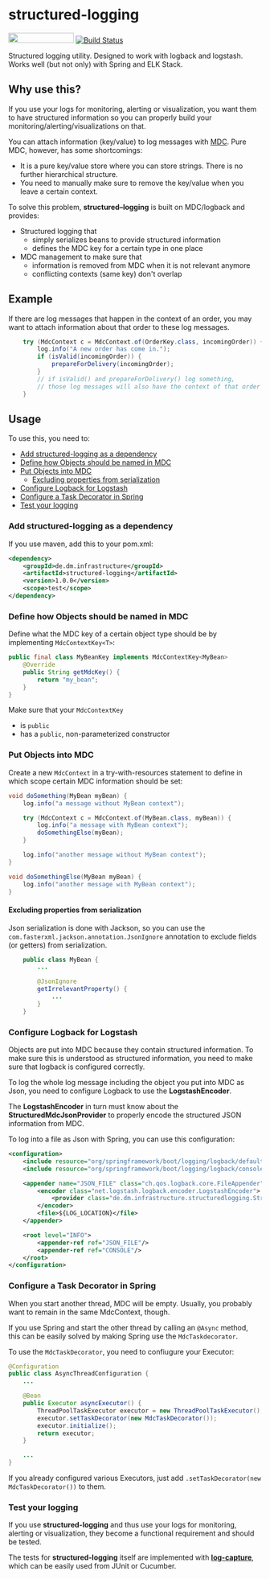 # structured-logging

[<img src="https://opensourcelogos.aws.dmtech.cloud/dmTECH_opensource_logo.svg" height="20" width="130">](https://dmtech.de/)
[![Build Status](https://travis-ci.org/dm-drogeriemarkt/structured-logging.svg?branch=master)](https://travis-ci.org/dm-drogeriemarkt/structured-logging) 

Structured logging utility. Designed to work with logback and logstash. Works well (but not only) with Spring and ELK Stack.

## Why use this?

If you use your logs for monitoring, alerting or visualization, you want them to have structured information so you can properly build your monitoring/alerting/visualizations on that.

You can attach information (key/value) to log messages with [MDC](https://logback.qos.ch/manual/mdc.html). Pure MDC, however, has some shortcomings:

* It is a pure key/value store where you can store strings. There is no further hierarchical structure.
* You need to manually make sure to remove the key/value when you leave a certain context.

To solve this problem, **structured–logging** is built on MDC/logback and provides:

* Structured logging that
  * simply serializes beans to provide structured information
  * defines the MDC key for a certain type in one place
* MDC management to make sure that
  * information is removed from MDC when it is not relevant anymore
  * conflicting contexts (same key) don't overlap

## Example

If there are log messages that happen in the context of an order, you may want to attach information about that order to these log messages.

```java
    try (MdcContext c = MdcContext.of(OrderKey.class, incomingOrder)) {
        log.info("A new order has come in.");
        if (isValid(incomingOrder)) {
            prepareForDelivery(incomingOrder);
        }
        // if isValid() and prepareForDelivery() log something, 
        // those log messages will also have the context of that order
    }
```

## Usage

To use this, you need to:

 * [Add structured-logging as a dependency](#add-structured-logging-as-a-dependency)
 * [Define how Objects should be named in MDC](#Define-how-Objects-should-be-named-in-MDC)
 * [Put Objects into MDC](#Put-Objects-into-MDC)
    * [Excluding properties from serialization](#Excluding-properties-from-serialization)
 * [Configure Logback for Logstash](#Configure-Logback-for-Logstash)
 * [Configure a Task Decorator in Spring](#Configure-a-Task-Decorator-in-Spring)
 * [Test your logging](#Test-your-logging)

### Add structured-logging as a dependency

If you use maven, add this to your pom.xml:

```pom.xml
<dependency>
    <groupId>de.dm.infrastructure</groupId>
    <artifactId>structured-logging</artifactId>
    <version>1.0.0</version>
    <scope>test</scope>
</dependency>
```

### Define how Objects should be named in MDC

Define what the MDC key of a certain object type should be by implementing `MdcContextKey<T>`:

```java
public final class MyBeanKey implements MdcContextKey<MyBean> 
    @Override
    public String getMdcKey() {
        return "my_bean";
    }
}
```

Make sure that your `MdcContextKey`

* is `public`
* has a `public`, non-parameterized constructor

### Put Objects into MDC

Create a new `MdcContext` in a try-with-resources statement to define in which scope certain MDC information should be set:

```java
void doSomething(MyBean myBean) {
    log.info("a message without MyBean context");

    try (MdcContext c = MdcContext.of(MyBean.class, myBean)) {
        log.info("a message with MyBean context");
        doSomethingElse(myBean);
    }

    log.info("another message without MyBean context");
}

void doSomethingElse(MyBean myBean) {
    log.info("another message with MyBean context");
}
```

#### Excluding properties from serialization

Json serialization is done with Jackson, so you can use the `com.fasterxml.jackson.annotation.JsonIgnore` annotation to exclude fields (or getters) from serialization.

```java
    public class MyBean {
        ...

        @JsonIgnore
        getIrrelevantProperty() {
            ...
        }
    }
```

### Configure Logback for Logstash

Objects are put into MDC because they contain structured information. To make sure this is understood as structured information, you need to make sure that logback is configured correctly.

To log the whole log message including the object you put into MDC as Json, you need to configure Logback to use the **LogstashEncoder**.

The **LogstashEncoder** in turn must know about the **StructuredMdcJsonProvider** to properly encode the structured JSON information from MDC.

To log into a file as Json with Spring, you can use this configuration:

```xml
<configuration>
    <include resource="org/springframework/boot/logging/logback/defaults.xml"/>
    <include resource="org/springframework/boot/logging/logback/console-appender.xml"/>

    <appender name="JSON_FILE" class="ch.qos.logback.core.FileAppender">
        <encoder class="net.logstash.logback.encoder.LogstashEncoder">
            <provider class="de.dm.infrastructure.structuredlogging.StructuredMdcJsonProvider"/>
        </encoder>
        <file>${LOG_LOCATION}</file>
    </appender>

    <root level="INFO">
        <appender-ref ref="JSON_FILE"/>
        <appender-ref ref="CONSOLE"/>
    </root>
</configuration>

```

### Configure a Task Decorator in Spring

When you start another thread, MDC will be empty. Usually, you probably want to remain in the same MdcContext, though.

If you use Spring and start the other thread by calling an `@Async` method, this can be easily solved by making Spring use the `MdcTaskdecorator`.

To use the `MdcTaskDecorator`, you need to confiugure your Executor:

```java
@Configuration
public class AsyncThreadConfiguration {
    ...

    @Bean
    public Executor asyncExecutor() {
        ThreadPoolTaskExecutor executor = new ThreadPoolTaskExecutor();
        executor.setTaskDecorator(new MdcTaskDecorator());
        executor.initialize();
        return executor;
    }

    ...
}
```

If you already configured various Executors, just add `.setTaskDecorator(new MdcTaskDecorator())` to them.

### Test your logging

If you use **structured-logging** and thus use your logs for monitoring, alerting or visualization, they become a functional requirement and should be tested.

The tests for **structured-logging** itself are implemented with **[log-capture](https://github.com/dm-drogeriemarkt/log-capture)**, which can be easily used from JUnit or Cucumber.
